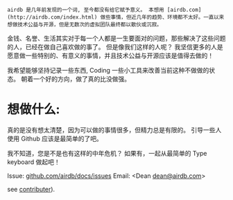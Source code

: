 
    airdb 是几年前发现的一个词, 至今都没有给它赋予意义。 本想用 [airdb.com](http://airdb.com/index.html) 做些事情，但近几年的趋势、环境都不太好。一直以来想做技术公益与开源，但是无数次的虚拟团队最终都以散伙或沉寂。

   金钱、名誉、生活其实对于每一个人都是一生要面对的问题，那些解决了这些问题的人，已经在做自己喜欢做的事了。 但是像我们这样的人呢？ 我坚信更多的人是愿意做一些特别的、有意义的事情，并且技术公益与开源应该是值得去做的！

   我希望能够坚持记录一些东西, Coding 一些小工具来改善当前这种不做做的状态。 朝着一个好的方向，做了真的比没做强。

想做什么:
===================

真的是没有想太清楚，因为可以做的事情很多，但精力总是有限的。
引导一些人使用 Github 应该是最简单的了吧。

我不知道，您是不是也有这样的中年危机？
如果有，一起从最简单的 Type keyboard 做起吧！

Issue:  [github.com/airdb/docs/issues](github.com/airdb/docs/issues)
Email:  <Dean dean@airdb.com>

see [contributer](02_practice.md)).
